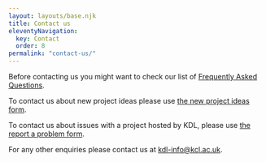 ```yaml
---
layout: layouts/base.njk
title: Contact us
eleventyNavigation:
  key: Contact
  order: 8
permalink: "contact-us/"
---
```


Before contacting us you might want to check our list of
[Frequently Asked Questions](/faqs/).

To contact us about new project ideas please use
[the new project ideas form](https://forms.clickup.com/26475560/f/t7z18-72308/NK252MBKP2M3U8YGXU).

To contact us about issues with a project hosted by KDL, please use
[the report a problem form](https://app.clickup.com/26475560/v/li/900502045350).

For any other enquiries please contact us at [kdl-info@kcl.ac.uk](mailto:kdl-info@kcl.ac.uk).

